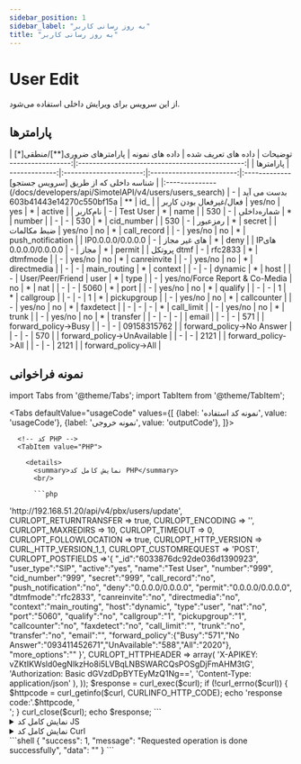 ```yaml
---
sidebar_position: 1
sidebar_label: "به روز رسانی کاربر"
title: "به روز رسانی کاربر"
---
```



# User Edit

از این سرویس برای ویرایش داخلی استفاده می‌شود.

## پارامتر‌ها
<div class="custom-table">
|                     توضیحات                    |       داده های تعریف شده       |      داده های نمونه      | پارامترهای ضروری[**]/منطقی[*] |          پارامترها          |
|:----------------------------------------------:|:------------------------------:|:------------------------:|:----------------------:|:---------------------------:|
| شناسه داخلی که از طریق [سرویس جستجو](/docs/developers/api/SimotelAPI/v4/users/users_search) بدست می آید |                -               | 603b41443e14270c550bf15a |           **           |             id_             |
|             فعال/غیرفعال بودن کاربر            |             yes/no             |            yes           |            *           |            active           |
|                    نام‌کاربر                    |                -               |         Test User        |            *           |             name            |
|                   شماره‌داخلی                   |                -               |            530           |            *           |            number           |
|                        -                       |                -               |            530           |            *           |          cid_number         |
|                     رمزعبور                    |                -               |            530           |            *           |            secret           |
|                   ضبط مکالمات                  |             yes/no             |            no            |            *           |         call_record         |
|                        -                       |             yes/no             |            no            |            *           |      push_notification      |
|                 IPهای غیر مجاز                 |                -               |      0.0.0.0/0.0.0.0     |            *           |             deny            |
|                   IPهای مجاز                   |                -               |      0.0.0.0/0.0.0.0     |            *           |            permit           |
|                   پروتکل dtmf                  |                -               |          rfc2833         |            *           |           dtmfmode          |
|                        -                       |             yes/no             |            no            |            *           |         canreinvite         |
|                -               |             yes/no             |            no            |            *           |         directmedia         |
|                        -                       |                -               |       main_routing       |            *           |           context           |
|                        -                       |                -               |          dynamic         |            *           |             host            |
|                        -                       |        User/Peer/Friend        |           user           |            *           |             type            |
|                        -                       | yes/no/Force Report & Co-Media |            no            |            *           |             nat             |
|                        -                       |                -               |           5060           |            *           |             port            |
|                        -                       |             yes/no             |            no            |            *           |           qualify           |
|                        -                       |                -               |             1            |            *           |          callgroup          |
|                        -                       |                -               |             1            |            *           |         pickupgroup         |
|                        -                       |             yes/no             |            no            |            *           |         callcounter         |
|                  -                  |             yes/no             |            no            |            *           |          faxdetect          |
|                        -                       |                -               |             -            |            *           |          call_limit         |
|                        -                       |             yes/no             |            no            |            *           |            trunk            |
|                        -                       |             yes/no             |            no            |            *           |           transfer          |
|                        -                       |                -               |             -            |                        |            email            |
|                        -                       |                -               |            571           |                        |     forward_policy->Busy    |
|                        -                       |                -               |        09158315762       |                        |  forward_policy->No Answer  |
|                        -                       |                -               |            570           |                        | forward_policy->UnAvailable |
|                        -                       |                -               |           2121           |                        |     forward_policy->All     |
|                        -                       |                -               |           2121           |                        |     forward_policy->All     |

</div>


## نمونه فراخوانی

<!--  -->
import Tabs from '@theme/Tabs';
import TabItem from '@theme/TabItem';

<Tabs
  defaultValue="usageCode"
  values={[
    {label: 'نمونه کد استفاده', value: 'usageCode'},
    {label: 'نمونه خروجی', value: 'outputCode'},
  ]}>

  <!-- تب نمونه کد استفاده -->
  <TabItem value="usageCode">
    <Tabs
      defaultValue="PHP"
      values={[
        {label: 'PHP', value: 'PHP'},
        {label: 'JS', value: 'JS'},
        {label: 'Curl', value: 'Curl'},
      ]}>

      <!-- کد PHP -->
      <TabItem value="PHP">
	  
        <details>
          <summary>نمایش کامل کد PHP</summary>
          <br/>

          ```php

<?php
	$curl = curl_init();

	curl_setopt_array($curl, array(
	  CURLOPT_URL => 'http://192.168.51.20/api/v4/pbx/users/update',
	  CURLOPT_RETURNTRANSFER => true,
	  CURLOPT_ENCODING => '',
	  CURLOPT_MAXREDIRS => 10,
	  CURLOPT_TIMEOUT => 0,
	  CURLOPT_FOLLOWLOCATION => true,
	  CURLOPT_HTTP_VERSION => CURL_HTTP_VERSION_1_1,
	  CURLOPT_CUSTOMREQUEST => 'POST',
	  CURLOPT_POSTFIELDS =>'{
			"_id":"6033876dc92de036d1390923",
			"user_type":"SIP",
			"active":"yes",
			"name":"Test User",
			"number":"999",
			"cid_number":"999",
			"secret":"999",
			"call_record":"no",
			"push_notification":"no",
			"deny":"0.0.0.0/0.0.0.0",
			"permit":"0.0.0.0/0.0.0.0",
			"dtmfmode":"rfc2833",
			"canreinvite":"no",
			"directmedia":"no",
			"context":"main_routing",
			"host":"dynamic",
			"type":"user",
			"nat":"no",
			"port":"5060",
			"qualify":"no",
			"callgroup":"1",
			"pickupgroup":"1",
			"callcounter":"no",
			"faxdetect":"no",
			"call_limit":"",
			"trunk":"no",
			"transfer":"no",
			"email":"",
			"forward_policy":{"Busy":"571","No Answer":"093411452671","UnAvailable":"588","All":"2020"},
			"more_options":""
			}',
	CURLOPT_HTTPHEADER => array(
		'X-APIKEY: vZKtIKWsld0egNlkzHo8i5LVBqLNBSWARCQsPOSgDjFmAHM3tG',
		'Authorization: Basic dGVzdDpBYTEyMzQ1Ng==',
		'Content-Type: application/json'
	),
	));

	$response = curl_exec($curl);

	if (!curl_errno($curl)) {
		$httpcode = curl_getinfo($curl, CURLINFO_HTTP_CODE);
		echo 'response code:'.$httpcode, '<br/>';
	}

	curl_close($curl);
	echo $response;

          ```

        </details>
      </TabItem>

      <!-- کد JS -->
      <TabItem value="JS">
        <details>
          <summary>نمایش کامل کد JS</summary>
          <br/>

          ```js

		<html>
				<head>
					<script src="https://ajax.googleapis.com/ajax/libs/jquery/3.5.1/jquery.min.js"></script>
				</head>

				<body>
					<script>
				var settings = {
				"url": "http://192.168.51.20/api/v4/pbx/users/update",
				"method": "POST",
				"timeout": 0,
				"headers": {
					"X-APIKEY": "vZKtIKWsld0egNlkzHo8i5LVBqLNBSWARCQsPOSgDjFmAHM3tG",
					"Authorization": "Basic dGVzdDpBYTEyMzQ1Ng==",
					"Content-Type": "application/json"
				},
				"data": JSON.stringify({
					"_id": "603b41443e14270c550bf15a",
					"user_type": "SIP",
					"active": "yes",
					"name": "Test User",
					"number": "530",
					"cid_number": "530",
					"secret": "530",
					"call_record": "no",
					"push_notification": "no",
					"deny": "0.0.0.0/0.0.0.0",
					"permit": "0.0.0.0/0.0.0.0",
					"dtmfmode": "rfc2833",
					"canreinvite": "no",
					"directmedia": "no",
					"context": "main_routing",
					"host": "dynamic",
					"type": "user",
					"nat": "no",
					"port": "5060",
					"qualify": "no",
					"callgroup": "1",
					"pickupgroup": "1",
					"callcounter": "no",
					"faxdetect": "no",
					"call_limit": "",
					"trunk": "no",
					"transfer": "no",
					"email": "",
					"forward_policy": {
						"Busy": "571",
						"No Answer": "09158315762",
						"UnAvailable": "570",
						"All": "2121"
					},
					"more_options": ""
				}),
				};


					$.ajax(settings).always(function (jqXHR) {
						console.log("response code: " + jqXHR.status + " " + jqXHR.statusText);
						console.log("response body: " + jqXHR.responseText);
					});
					</script>
				</body>
			</html>

          ```

        </details>
      </TabItem>

      <TabItem value="Curl">
        <details>
          <summary>نمایش کامل کد Curl</summary>
          <br/>

          ```bash

		curl --location --request POST 'http://192.168.51.20/api/v4/pbx/users/update' \
			--header 'X-APIKEY: vZKtIKWsld0egNlkzHo8i5LVBqLNBSWARCQsPOSgDjFmAHM3tG' \
			--header 'Authorization: Basic dGVzdDpBYTEyMzQ1Ng==' \
			--header 'Content-Type: application/json' \
			--data-raw '{
			"_id":"603f4ea7fcff3269187a3da3",
			"user_type":"SIP",
			"active":"yes",
			"name":"Test User2",
			"number":"909",
			"cid_number":"909",
			"secret":"909",
			"call_record":"no",
			"push_notification":"no",
			"deny":"0.0.0.0/0.0.0.0",
			"permit":"0.0.0.0/0.0.0.0",
			"dtmfmode":"rfc2833",
			"canreinvite":"no",
			"directmedia":"no",
			"context":"main_routing",
			"host":"dynamic",
			"type":"user",
			"nat":"no",
			"port":"5060",
			"qualify":"no",
			"callgroup":"1",
			"pickupgroup":"1",
			"callcounter":"no",
			"faxdetect":"no",
			"call_limit":"",
			"trunk":"no",
			"transfer":"no",
			"email":"",
			"forward_policy":{"Busy":"571","No Answer":"09158315762","UnAvailable":"570","All":"2121"},
			"more_options":""
			}'

          ```

        </details>
      </TabItem>

    </Tabs>
  </TabItem>

  <TabItem value="outputCode">

      ```shell

		{
			"success": 1,
			"message": "Requested operation is done successfully",
			"data": ""
		}

      ```
  </TabItem>

</Tabs>
